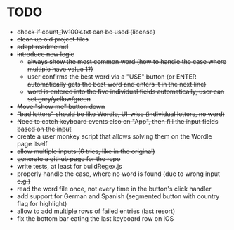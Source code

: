 # TODO

* ~~check if count_1w100k.txt can be used (license)~~
* ~~clean up old project files~~
* ~~adapt readme.md~~
* ~~introduce new logic~~
	* ~~always show the most common word (how to handle the case where multiple have value 1?)~~
	* ~~user confirms the best word via a "USE" button (or ENTER automatically gets the best word and enters it in the next line)~~
	* ~~word is entered into the five individual fields automatically, user can set grey/yellow/green~~
* ~~Move "show me" button down~~
* ~~"bad letters" should be like Wordle, UI-wise (individual letters, no word)~~
* ~~Need to catch keyboard events also on "App", then fill the input fields based on the input~~
* create a user monkey script that allows solving them on the Wordle page itself
* ~~allow multiple inputs (6 tries, like in the original)~~
* ~~generate a github page for the repo~~
* write tests, at least for buildRegex.js
* ~~properly handle the case, where no word is found (due to wrong input e.g.)~~
* read the word file once, not every time in the button's click handler
* add support for German and Spanish (segmented button with country flag for highlight)
* allow to add multiple rows of failed entries (last resort)
* fix the bottom bar eating the last keyboard row on iOS